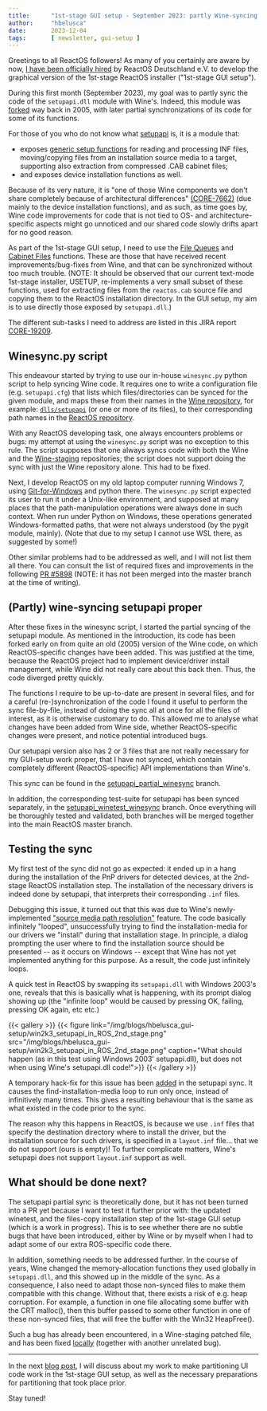 ```yaml
---
title:      "1st-stage GUI setup - September 2023: partly Wine-syncing setupapi"
author:     "hbelusca"
date:       2023-12-04
tags:       [ newsletter, gui-setup ]
---
```


Greetings to all ReactOS followers!
As many of you certainly are aware by now, [I have been officially hired](/project-news/hermes-belusca-hired-full-time) by ReactOS Deutschland e.V. to develop the graphical version of the 1st-stage ReactOS installer ("1st-stage GUI setup").

During this first month (September 2023), my goal was to partly sync the code of the `setupapi.dll` module with Wine's.
Indeed, this module was [forked](https://git.reactos.org/?p=reactos.git;a=blob;f=media/doc/WINESYNC.txt;h=f6614ac83a968cd5d7ddde6483dc85b94d264fc4;hb=HEAD#l182) way back in 2005, with later partial synchronizations of its code for some of its functions.

For those of you who do not know what [setupapi](https://learn.microsoft.com/en-us/windows-hardware/drivers/install/setupapi) is, it is a module that:
- exposes [generic setup functions](https://learn.microsoft.com/en-us/windows/win32/setupapi/setup-api-portal) for reading and processing INF files, moving/copying files from an installation source media to a target, supporting also extraction from compressed .CAB cabinet files;
- and exposes device installation functions as well.

Because of its very nature, it is "one of those Wine components we don't share completely because of architectural differences" [(CORE-7662)](https://jira.reactos.org/browse/CORE-7662) (due mainly to the device installation functions), and as such, as time goes by, Wine code improvements for code that is not tied to OS- and architecture-specific aspects might go unnoticed and our shared code slowly drifts apart for no good reason.

As part of the 1st-stage GUI setup, I need to use the [File Queues](https://learn.microsoft.com/en-us/windows/win32/setupapi/file-queues) and [Cabinet Files](https://learn.microsoft.com/en-us/windows/win32/setupapi/cabinet-files--setup-api-) functions.
These are those that have received recent improvements/bug-fixes from Wine, and that can be synchronized without too much trouble.
(NOTE: It should be observed that our current text-mode 1st-stage installer, USETUP, re-implements a very small subset of these functions, used for extracting files from the `reactos.cab` source file and copying them to the ReactOS installation directory.
In the GUI setup, my aim is to use directly those exposed by `setupapi.dll`.)

The different sub-tasks I need to address are listed in this JIRA report [CORE-19209](https://jira.reactos.org/browse/CORE-19209).


## Winesync.py script

This endeavour started by trying to use our in-house `winesync.py` python script to help syncing Wine code.
It requires one to write a configuration file (e.g. `setupapi.cfg`) that lists which files/directories can be synced for the given module, and maps these from their names in the [Wine repository](https://github.com/wine-mirror/wine/tree/master/), for example: [`dlls/setupapi`](https://github.com/wine-mirror/wine/tree/master/dlls/setupapi) (or one or more of its files), to their corresponding path names in the [ReactOS repository](https://github.com/reactos/reactos/tree/master/dll/win32/setupapi).

With any ReactOS developing task, one always encounters problems or bugs: my attempt at using the `winesync.py` script was no exception to this rule.
The script supposes that one always syncs code with both the Wine and the [Wine-staging](https://github.com/wine-staging/wine-staging) repositories; the script does not support doing the sync with just the Wine repository alone. This had to be fixed.

Next, I develop ReactOS on my old laptop computer running Windows 7, using [Git-for-Windows](https://gitforwindows.org/) and python there.
The `winesync.py` script expected its user to run it under a Unix-like environment, and supposed at many places that the path-manipulation operations were always done in such context.
When run under Python on Windows, these operations generated Windows-formatted paths, that were not always understood (by the pygit module, mainly).
(Note that due to my setup I cannot use WSL there, as suggested by some!)

Other similar problems had to be addressed as well, and I will not list them all there. You can consult the list of required fixes and improvements in the following [PR #5898](https://github.com/reactos/reactos/pull/5898) (NOTE: it has not been merged into the master branch at the time of writing).


## (Partly) wine-syncing setupapi proper

After these fixes in the winesync script, I started the partial syncing of the setupapi module.
As mentioned in the introduction, its code has been forked early on from quite an old (2005) version of the Wine code, on which ReactOS-specific changes have been added.
This was justified at the time, because the ReactOS project had to implement device/driver install management, while Wine did not really care about this back then.
Thus, the code diverged pretty quickly.

The functions I require to be up-to-date are present in several files, and for a careful (re-)synchronization of the code I found it useful to perform the sync file-by-file, instead of doing the sync all at once for all the files of interest, as it is otherwise customary to do.
This allowed me to analyse what changes have been added from Wine side, whether ReactOS-specific changes were present, and notice potential introduced bugs.

Our setupapi version also has 2 or 3 files that are not really necessary for my GUI-setup work proper, that I have not synced, which contain completely different (ReactOS-specific) API implementations than Wine's.

This sync can be found in the [setupapi_partial_winesync](https://github.com/reactos/reactos/commits/hbelusca/setupapi_partial_winesync) branch.

In addition, the corresponding test-suite for setupapi has been synced separately, in the [setupapi_winetest_winesync](https://github.com/reactos/reactos/commits/hbelusca/setupapi_winetest_winesync) branch. Once everything will be thoroughly tested and validated, both branches will be merged together into the main ReactOS master branch.


## Testing the sync

My first test of the sync did not go as expected:
it ended up in a hang during the installation of the PnP drivers for detected devices, at the 2nd-stage ReactOS installation step.
The installation of the necessary drivers is indeed done by setupapi, that interprets their corresponding `.inf` files.

Debugging this issue, it turned out that this was due to Wine's newly-implemented ["source media path resolution"](https://github.com/wine-mirror/wine/commit/3e5c9798a80641e0e39e95e4467c60405b22b062) feature.
The code basically infinitely "looped", unsuccessfully trying to find the installation-media for our drivers we "install" during that installation stage.
In principle, a dialog prompting the user where to find the installation source should be presented -- as it occurs on Windows -- except that Wine has not yet implemented anything for this purpose.
As a result, the code just infinitely loops.

A quick test in ReactOS by swapping its `setupapi.dll` with Windows 2003's one, reveals that this is basically what is happening, with its prompt dialog showing up (the "infinite loop" would be caused by pressing OK, failing, pressing OK again, etc etc.)

{{< gallery >}}
{{< figure link="/img/blogs/hbelusca_gui-setup/win2k3_setupapi_in_ROS_2nd_stage.png" src="/img/blogs/hbelusca_gui-setup/win2k3_setupapi_in_ROS_2nd_stage.png" caption="What should happen (as in this test using Windows 2003' setupapi.dll), but does not when using Wine's setupapi.dll code!">}}
{{< /gallery >}}

A temporary hack-fix for this issue has been [added](https://github.com/reactos/reactos/commit/7ceac0dda8da4b60847bb1183ab4f852e84a4864) in the setupapi sync.
It causes the find-installation-media loop to run only once, instead of infinitively many times.
This gives a resulting behaviour that is the same as what existed in the code prior to the sync.

The reason why this happens in ReactOS, is because we use `.inf` files that specify the destination directory where to install the driver,
but the installation source for such drivers, is specified in a `layout.inf` file... that we do not support (ours is empty)!
To further complicate matters, Wine's setupapi does not support `layout.inf` support as well.


## What should be done next?

The setupapi partial sync is theoretically done, but it has not been turned into a PR yet because I want to test it further prior with: the updated winetest, and the files-copy installation step of the 1st-stage GUI setup (which is a work in progress).
This is to see whether there are no subtle bugs that have been introduced, either by Wine or by myself when I had to adapt some of our extra ROS-specific code there.

In addition, something needs to be addressed further.
In the course of years, Wine changed the memory-allocation functions they used globally in `setupapi.dll`, and this showed up in the middle of the sync.
As a consequence, I also need to adapt those non-synced files to make them compatible with this change.
Without that, there exists a risk of e.g. heap corruption. For example, a function in one file allocating some buffer with the CRT malloc(), then this buffer passed to some other function in one of these non-synced files, that will free the buffer with the Win32 HeapFree().

Such a bug has already been encountered, in a Wine-staging patched file, and has been fixed [locally](https://github.com/reactos/reactos/commit/82ee64728360e9cc91025f78b1483d485b349972) (together with another unrelated bug).

---

In the next [blog post](/blogs/gui-setup-part2-partitioning), I will discuss about my work to make partitioning UI code work in the 1st-stage GUI setup, as well as the necessary preparations for partitioning that took place prior.

Stay tuned!

